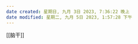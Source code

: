 ```yaml
---
date created: 星期日, 九月 3日 2023, 7:36:22 晚上
date modified: 星期二, 九月 5日 2023, 1:57:28 下午
---
```

[[脑干]]

